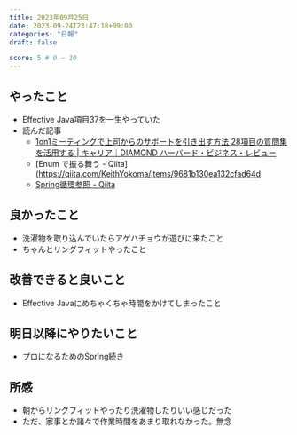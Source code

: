 ```yaml
---
title: 2023年09月25日
date: 2023-09-24T23:47:18+09:00
categories: "日報"
draft: false

score: 5 # 0 ~ 10
---
```


## やったこと

- Effective Java項目37を一生やっていた
- 読んだ記事
	- [1on1ミーティングで上司からのサポートを引き出す方法 28項目の質問集を活用する | キャリア｜DIAMOND ハーバード・ビジネス・レビュー](https://dhbr.diamond.jp/articles/-/9791)
	- [Enum で振る舞う - Qiita](https://qiita.com/KeithYokoma/items/9681b130ea132cfad64d
	- [Spring循環参照 - Qiita](https://qiita.com/daker2016/items/598a86e478334c1193e3#setter-injection)

## 良かったこと

- 洗濯物を取り込んでいたらアゲハチョウが遊びに来たこと
- ちゃんとリングフィットやったこと

## 改善できると良いこと

- Effective Javaにめちゃくちゃ時間をかけてしまったこと

## 明日以降にやりたいこと
- プロになるためのSpring続き

## 所感
- 朝からリングフィットやったり洗濯物したりいい感じだった
- ただ、家事とか諸々で作業時間をあまり取れなかった。無念



